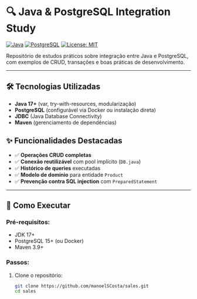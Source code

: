 # 🔍 Java & PostgreSQL Integration Study  

[![Java](https://img.shields.io/badge/Java-17%2B-orange?logo=openjdk)](https://openjdk.org/)
[![PostgreSQL](https://img.shields.io/badge/PostgreSQL-16%2B-blue?logo=postgresql)](https://www.postgresql.org/)
[![License: MIT](https://img.shields.io/badge/License-MIT-green.svg)](https://opensource.org/licenses/MIT)

Repositório de estudos práticos sobre integração entre Java e PostgreSQL, com exemplos de CRUD, transações e boas práticas de desenvolvimento.

---

## 🛠️ Tecnologias Utilizadas  
- **Java 17+** (var, try-with-resources, modularização)  
- **PostgreSQL** (configurável via Docker ou instalação direta)  
- **JDBC** (Java Database Connectivity)  
- **Maven** (gerenciamento de dependências)  

## ✨ Funcionalidades Destacadas  
- ✅ **Operações CRUD completas**  
- ✅ **Conexão reutilizável** com pool implícito (`DB.java`)  
- ✅ **Histórico de queries** executadas  
- ✅ **Modelo de domínio** para entidade `Product`  
- ✅ **Prevenção contra SQL injection** com `PreparedStatement`  

---

## 🚀 Como Executar

### Pré-requisitos:
- JDK 17+
- PostgreSQL 15+ (ou Docker)
- Maven 3.9+

### Passos:
1. Clone o repositório:
   ```bash
   git clone https://github.com/manoelSCosta/sales.git
   cd sales
